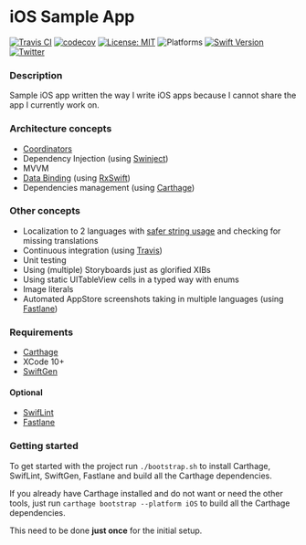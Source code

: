 # iOS Sample App

[![Travis CI](https://travis-ci.org/igorkulman/iOSSampleApp.svg?branch=master)](https://travis-ci.org/igorkulman/iOSSampleApp)
[![codecov](https://codecov.io/gh/igorkulman/iOSSampleApp/branch/master/graph/badge.svg)](https://codecov.io/gh/igorkulman/iOSSampleApp)
[![License: MIT](https://img.shields.io/badge/License-MIT-yellow.svg)](https://opensource.org/licenses/MIT)
![Platforms](https://img.shields.io/badge/platform-iOS-lightgrey.svg)
[![Swift Version](https://img.shields.io/badge/Swift-4.1-F16D39.svg?style=flat)](https://developer.apple.com/swift)
[![Twitter](https://img.shields.io/badge/twitter-@igorkulman-blue.svg)](http://twitter.com/igorkulman)

### Description

Sample iOS app written the way I write iOS apps because I cannot share the app I currently work on.

### Architecture concepts

* [Coordinators](https://blog.kulman.sk/architecting-ios-apps-coordinators/)
* Dependency Injection (using [Swinject](https://github.com/Swinject/Swinject))
* MVVM
* [Data Binding](https://blog.kulman.sk/using-data-binding-in-ios/) (using [RxSwift](https://github.com/ReactiveX/RxSwift))
* Dependencies management (using [Carthage](https://github.com/Carthage/Carthage))

### Other concepts

* Localization to 2 languages with [safer string usage](https://blog.kulman.sk/using-ios-strings-in-a-safer-way/) and checking for missing translations
* Continuous integration (using [Travis](https://travis-ci.org/igorkulman/iOSSampleApp))
* Unit testing
* Using (multiple) Storyboards just as glorified XIBs
* Using static UITableView cells in a typed way with enums
* Image literals
* Automated AppStore screenshots taking in multiple languages (using [Fastlane](https://fastlane.tools/)) 

### Requirements

* [Carthage](https://github.com/Carthage/Carthage)
* XCode 10+
* [SwiftGen](https://github.com/SwiftGen/SwiftGen)

#### Optional

* [SwifLint](https://github.com/realm/SwiftLint)
* [Fastlane](https://fastlane.tools/)

### Getting started

To get started with the project run `./bootstrap.sh` to install Carthage, SwifLint, SwiftGen, Fastlane and build all the Carthage dependencies. 

If you already have Carthage installed and do not want or need the other tools, just run `carthage bootstrap --platform iOS` to build all the Carthage dependencies. 

This need to be done **just once** for the initial setup.
